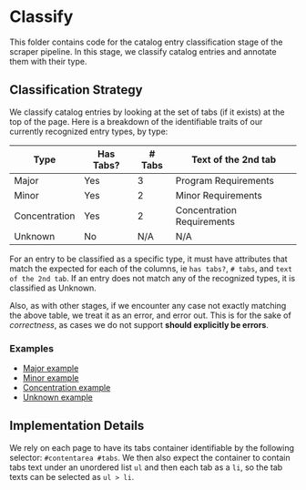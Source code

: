 # Classify

This folder contains code for the catalog entry classification stage of the scraper pipeline. In this stage, we classify catalog entries and annotate them with their type.

## Classification Strategy

We classify catalog entries by looking at the set of tabs (if it exists) at the top of the page. Here is a breakdown of the identifiable traits of our currently recognized entry types, by type:

| Type          | Has Tabs? | # Tabs | Text of the 2nd tab        |
|---------------|-----------|--------|----------------------------|
| Major         | Yes       | 3      | Program Requirements       |
| Minor         | Yes       | 2      | Minor Requirements         |
| Concentration | Yes       | 2      | Concentration Requirements |
| Unknown       | No        | N/A    | N/A                        |

For an entry to be classified as a specific type, it must have attributes that match the expected for each of the columns, ie `has tabs?`, `# tabs`, and `text of the 2nd tab`. If an entry does not match any of the recognized types, it is classified as Unknown.

Also, as with other stages, if we encounter any case not exactly matching the above table, we treat it as an error, and error out. This is for the sake of _correctness_, as cases we do not support **should explicitly be errors**.

### Examples

- [Major example](https://catalog.northeastern.edu/undergraduate/computer-information-science/computer-science/bscs/)
- [Minor example](https://catalog.northeastern.edu/undergraduate/business/interdisciplinary-minors/accounting-advisory-services-minor/)
- [Concentration example](https://catalog.northeastern.edu/undergraduate/business/concentrations/fintech/)
- [Unknown example](https://catalog.northeastern.edu/undergraduate/computer-information-science/accelerated-bachelor-graduate-degree-programs/)

## Implementation Details

We rely on each page to have its tabs container identifiable by the following selector: `#contentarea #tabs`. We then also expect the container to contain tabs text under an unordered list `ul` and then each tab as a `li`, so the tab texts can be selected as `ul > li`.
